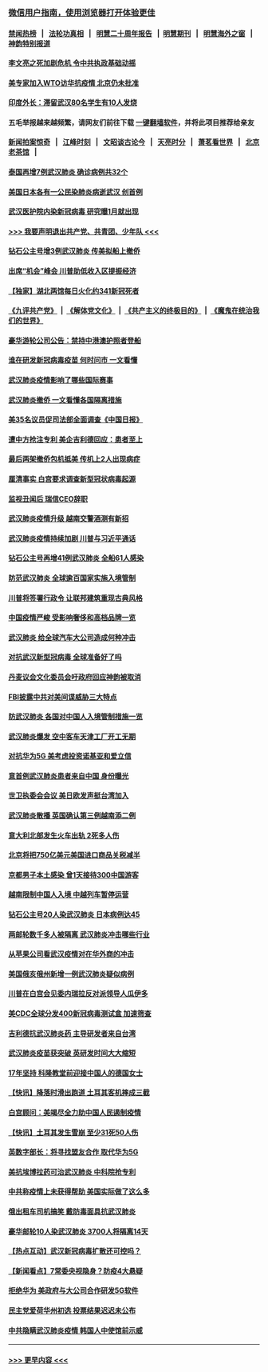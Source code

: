 ### [微信用户指南，使用浏览器打开体验更佳](https://github.com/gfw-breaker/banned-news1/blob/master/indexes/wechat-guide.md?t=0)
#### [禁闻热榜](热点新闻.md?t=0)  &nbsp;&nbsp;|&nbsp;&nbsp; [法轮功真相](https://github.com/gfw-breaker/truth/blob/master/README.md?t=0) &nbsp;&nbsp;|&nbsp;&nbsp; [明慧二十周年报告](https://github.com/gfw-breaker/mh-reports/blob/master/README.md?t=0) &nbsp;&nbsp;|&nbsp;&nbsp;[明慧期刊](https://github.com/gfw-breaker/mh-qikan) &nbsp;&nbsp;|&nbsp;&nbsp; [明慧海外之窗](https://github.com/gfw-breaker/mh-news/blob/master/README.md?t=0) &nbsp;&nbsp;|&nbsp;&nbsp; [神韵特别报道](https://github.com/gfw-breaker/mh-news/blob/master/shenyun.md?t=0)
#### [李文亮之死加剧危机 令中共执政基础动摇](../pages/nsc418/n11854003.md?t=02090002) 
#### [美专家加入WTO访华抗疫情 北京仍未批准](../pages/nsc418/n11854043.md?t=02090002) 
#### [印度外长：滞留武汉80名学生有10人发烧](../pages/nsc418/n11853821.md?t=02090002) 
#### 五毛举报越来越频繁，请网友们前往下载 [一键翻墙软件](https://github.com/gfw-breaker/ssr-accounts)，并将此项目推荐给亲友
#### [新闻拍案惊奇](https://github.com/gfw-breaker/banned-news1/blob/master/pages/link4.md) &nbsp;&nbsp;|&nbsp;&nbsp; [江峰时刻](https://github.com/gfw-breaker/banned-news1/blob/master/pages/link4.md) &nbsp;&nbsp;|&nbsp;&nbsp; [文昭谈古论今](https://github.com/gfw-breaker/banned-news1/blob/master/pages/link4.md) &nbsp;&nbsp;|&nbsp;&nbsp; [天亮时分](https://github.com/gfw-breaker/banned-news1/blob/master/pages/link4.md) &nbsp;&nbsp;|&nbsp;&nbsp; [萧茗看世界](https://github.com/gfw-breaker/banned-news1/blob/master/pages/link4.md) &nbsp;&nbsp;|&nbsp;&nbsp; [北京老茶馆](https://github.com/gfw-breaker/banned-news1/blob/master/pages/link4.md) &nbsp;&nbsp;|&nbsp;&nbsp; 
#### [泰国再增7例武汉肺炎 确诊病例共32个](../pages/nsc418/n11853808.md?t=02090002) 
#### [美国日本各有一公民染肺炎病逝武汉 创首例](../pages/nsc418/n11853509.md?t=02090002) 
#### [武汉医护院内染新冠病毒 研究曝1月就出现](../pages/nsc418/n11852928.md?t=02090002) 
#### [>>> 我要声明退出共产党、共青团、少年队 <<<](https://github.com/begood0513/goodnews/blob/master/quit/letter.md) 
#### [钻石公主号增3例武汉肺炎 传美拟船上撤侨](../pages/nsc418/n11853240.md?t=02090002) 
#### [出席“机会”峰会 川普助低收入区提振经济](../pages/nsc418/n11853232.md?t=02090002) 
#### [【独家】湖北两馆每日火化约341新冠死者](../pages/nsc418/n11845444.md?t=02090002) 
#### [《九评共产党》](https://github.com/begood0513/9ping.md/blob/master/README.md) &nbsp;|&nbsp; [《解体党文化》](../../../../jtdwh.md/blob/master/README.md)  &nbsp;|&nbsp; [《共产主义的终极目的》](../../../../gczydzjmd.md/blob/master/README.md) &nbsp;|&nbsp; [《魔鬼在统治我们的世界》](../../../../mgztzwmdsj.md/blob/master/README.md) 
#### [豪华游轮公司公告：禁持中港澳护照者登船](../pages/nsc418/n11852761.md?t=02090002) 
#### [谁在研发新冠病毒疫苗 何时问市 一文看懂](../pages/nsc418/n11852840.md?t=02090002) 
#### [武汉肺炎疫情影响了哪些国际赛事](../pages/nsc418/n11852441.md?t=02090002) 
#### [武汉肺炎撤侨 一文看懂各国隔离措施](../pages/nsc418/n11844216.md?t=02090002) 
#### [美35名议员促司法部全面调查《中国日报》](../pages/nsc418/n11852435.md?t=02090002) 
#### [遭中方抢注专利 美企吉利德回应：患者至上](../pages/nsc418/n11852037.md?t=02090002) 
#### [最后两架撤侨包机抵美 传机上2人出现病症](../pages/nsc418/n11852173.md?t=02090002) 
#### [厘清事实 白宫要求调查新型冠状病毒起源](../pages/nsc418/n11852106.md?t=02090002) 
#### [监视丑闻后 瑞信CEO辞职](../pages/nsc418/n11852127.md?t=02090002) 
#### [武汉肺炎疫情升级 越南交警酒测有新招](../pages/nsc418/n11851632.md?t=02090002) 
#### [武汉肺炎疫情持续加剧 川普与习近平通话](../pages/nsc418/n11851613.md?t=02090002) 
#### [钻石公主号再增41例武汉肺炎 全船61人感染](../pages/nsc418/n11850401.md?t=02090002) 
#### [防范武汉肺炎 全球逾百国家实施入境管制](../pages/nsc418/n11850557.md?t=02090002) 
#### [川普将签署行政令 让联邦建筑重现古典风格](../pages/nsc418/n11850654.md?t=02090002) 
#### [中国疫情严峻 受影响奢侈和高档品牌一览](../pages/nsc418/n11850319.md?t=02090002) 
#### [武汉肺炎 给全球汽车大公司造成何种冲击](../pages/nsc418/n11850056.md?t=02090002) 
#### [对抗武汉新型冠病毒 全球准备好了吗](../pages/nsc418/n11850142.md?t=02090002) 
#### [丹麦议会文化委员会吁政府回应神韵被取消](../pages/nsc418/n11849312.md?t=02090002) 
#### [FBI披露中共对美间谍威胁三大特点](../pages/nsc418/n11849700.md?t=02090002) 
#### [防武汉肺炎 各国对中国人入境管制措施一览](../pages/nsc418/n11838726.md?t=02090002) 
#### [武汉肺炎爆发 空中客车天津工厂开工无期](../pages/nsc418/n11849634.md?t=02090002) 
#### [对抗华为5G 美考虑投资诺基亚和爱立信](../pages/nsc418/n11849510.md?t=02090002) 
#### [意首例武汉肺炎患者来自中国 身份曝光](../pages/nsc418/n11849454.md?t=02090002) 
#### [世卫执委会会议 美日欧发声挺台湾加入](../pages/nsc418/n11849433.md?t=02090002) 
#### [武汉肺炎散播 英国确认第三例越南添二例](../pages/nsc418/n11849439.md?t=02090002) 
#### [意大利北部发生火车出轨 2死多人伤](../pages/nsc418/n11848999.md?t=02090002) 
#### [北京将把750亿美元美国进口商品关税减半](../pages/nsc418/n11848896.md?t=02090002) 
#### [京都男子本土感染 曾1天接待300中国游客](../pages/nsc418/n11848641.md?t=02090002) 
#### [越南限制中国人入境 中越列车暂停运营](../pages/nsc418/n11847844.md?t=02090002) 
#### [钻石公主号20人染武汉肺炎 日本病例达45](../pages/nsc418/n11847823.md?t=02090002) 
#### [两邮轮数千多人被隔离 武汉肺炎冲击哪些行业](../pages/nsc418/n11847456.md?t=02090002) 
#### [从苹果公司看武汉疫情对在华外商的冲击](../pages/nsc418/n11847586.md?t=02090002) 
#### [美国俄亥俄州新增一例武汉肺炎疑似病例](../pages/nsc418/n11847714.md?t=02090002) 
#### [川普在白宫会见委内瑞拉反对派领导人瓜伊多](../pages/nsc418/n11847391.md?t=02090002) 
#### [美CDC全球分发400新冠病毒测试盒 加速筛查](../pages/nsc418/n11847260.md?t=02090002) 
#### [吉利德抗武汉肺炎药 主导研发者来自台湾](../pages/nsc418/n11847064.md?t=02090002) 
#### [武汉肺炎疫苗获突破 英研发时间大大缩短](../pages/nsc418/n11846915.md?t=02090002) 
#### [17年坚持 科隆教堂前迎接中国人的德国女士](../pages/nsc418/n11846781.md?t=02090002) 
#### [【快讯】降落时滑出跑道 土耳其客机摔成三截](../pages/nsc418/n11847021.md?t=02090002) 
#### [白宫顾问：美竭尽全力助中国人民遏制疫情](../pages/nsc418/n11846756.md?t=02090002) 
#### [【快讯】土耳其发生雪崩 至少31死50人伤](../pages/nsc418/n11846680.md?t=02090002) 
#### [英数字部长：将寻找盟友合作 取代华为5G](../pages/nsc418/n11846485.md?t=02090002) 
#### [美抗埃博拉药可治武汉肺炎 中科院抢专利](../pages/nsc418/n11846409.md?t=02090002) 
#### [中共称疫情上未获得帮助 美国实际做了这么多](../pages/nsc418/n11846008.md?t=02090002) 
#### [俄出租车司机搞笑 戴防毒面具抗武汉肺炎](../pages/nsc418/n11845703.md?t=02090002) 
#### [豪华邮轮10人染武汉肺炎 3700人将隔离14天](../pages/nsc418/n11845543.md?t=02090002) 
#### [【热点互动】武汉新冠病毒扩散还可控吗？](../pages/nsc418/n11844750.md?t=02090002) 
#### [【新闻看点】7常委央视隐身？防疫4大悬疑](../pages/nsc418/n11844611.md?t=02090002) 
#### [拒绝华为 美政府与大公司合作研发5G软件](../pages/nsc418/n11844625.md?t=02090002) 
#### [民主党爱荷华州初选 投票结果迟迟未公布](../pages/nsc418/n11844207.md?t=02090002) 
#### [中共隐瞒武汉肺炎疫情 韩国人中使馆前示威](../pages/nsc418/n11844084.md?t=02090002) 

----
#### [ >>> 更早内容 <<< ](../indexes/nsc418-earlier.md)
